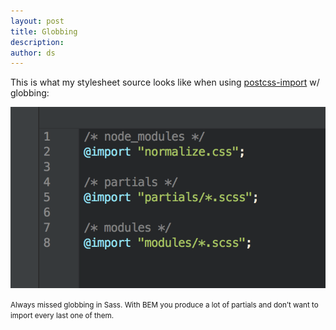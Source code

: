 ```yaml
---
layout: post
title: Globbing
description:
author: ds
---
```


This is what my stylesheet source looks like when using [postcss-import](https://github.com/postcss/postcss-import) w/ globbing:

![Globbing imports](/content/images/2016/01/Screenshot-2015-12-17-20-42-15.png)

<small>Always missed globbing in Sass. With BEM you produce a lot of partials and don’t want to import every last one of them.</small>
